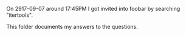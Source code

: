 On 2917-09-07 around 17:45PM I got invited into foobar by searching "itertools".

This folder documents my answers to the questions.
